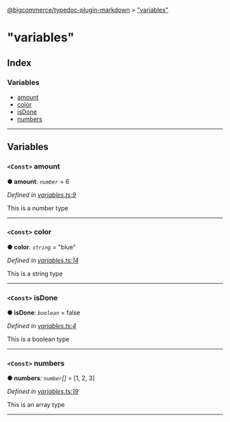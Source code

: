 [@bigcommerce/typedoc-plugin-markdown](../README.md) > ["variables"](../modules/_variables_.md)

# "variables"

## Index

### Variables

* [amount](_variables_.md#amount)
* [color](_variables_.md#color)
* [isDone](_variables_.md#isdone)
* [numbers](_variables_.md#numbers)

---

## Variables

<a id="amount"></a>

### `<Const>` amount

**● amount**: *`number`* = 6

*Defined in [variables.ts:9](https://github.com/bigcommerce/typedoc-plugin-markdown/blob/master/test/src/variables.ts#L9)*

This is a number type

___
<a id="color"></a>

### `<Const>` color

**● color**: *`string`* = "blue"

*Defined in [variables.ts:14](https://github.com/bigcommerce/typedoc-plugin-markdown/blob/master/test/src/variables.ts#L14)*

This is a string type

___
<a id="isdone"></a>

### `<Const>` isDone

**● isDone**: *`boolean`* = false

*Defined in [variables.ts:4](https://github.com/bigcommerce/typedoc-plugin-markdown/blob/master/test/src/variables.ts#L4)*

This is a boolean type

___
<a id="numbers"></a>

### `<Const>` numbers

**● numbers**: *`number`[]* =  [1, 2, 3]

*Defined in [variables.ts:19](https://github.com/bigcommerce/typedoc-plugin-markdown/blob/master/test/src/variables.ts#L19)*

This is an array type

___


